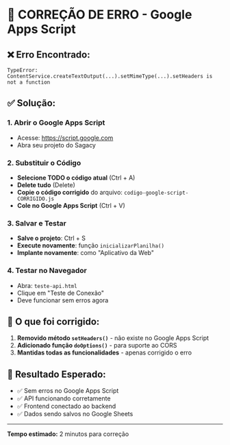 # 🔧 CORREÇÃO DE ERRO - Google Apps Script

## ❌ **Erro Encontrado:**
```
TypeError: ContentService.createTextOutput(...).setMimeType(...).setHeaders is not a function
```

## ✅ **Solução:**

### 1. **Abrir o Google Apps Script**
- Acesse: https://script.google.com
- Abra seu projeto do Sagacy

### 2. **Substituir o Código**
- **Selecione TODO o código atual** (Ctrl + A)
- **Delete tudo** (Delete)
- **Copie o código corrigido** do arquivo: `codigo-google-script-CORRIGIDO.js`
- **Cole no Google Apps Script** (Ctrl + V)

### 3. **Salvar e Testar**
- **Salve o projeto**: Ctrl + S
- **Execute novamente**: função `inicializarPlanilha()`
- **Implante novamente**: como "Aplicativo da Web"

### 4. **Testar no Navegador**
- Abra: `teste-api.html`
- Clique em "Teste de Conexão"
- Deve funcionar sem erros agora

## 🎯 **O que foi corrigido:**

1. **Removido método `setHeaders()`** - não existe no Google Apps Script
2. **Adicionado função `doOptions()`** - para suporte ao CORS
3. **Mantidas todas as funcionalidades** - apenas corrigido o erro

## 🚀 **Resultado Esperado:**
- ✅ Sem erros no Google Apps Script
- ✅ API funcionando corretamente
- ✅ Frontend conectado ao backend
- ✅ Dados sendo salvos no Google Sheets

---

**Tempo estimado:** 2 minutos para correção
